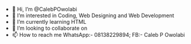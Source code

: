 - 👋 Hi, I’m @CalebPOwolabi
- 👀 I’m interested in Coding, Web Designing and Web Development
- 🌱 I’m currently learning HTML
- 💞️ I’m looking to collaborate on 
- 📫 How to reach me WhatsApp:- 08138229894; FB:- Caleb P Owolabi

<!---
CalebPOwolabi/CalebPOwolabi is a ✨ special ✨ repository because its `README.md` (this file) appears on your GitHub profile.
You can click the Preview link to take a look at your changes.
--->
